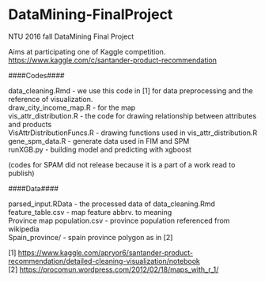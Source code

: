 # DataMining-FinalProject
NTU 2016 fall DataMining Final Project

Aims at participating one of Kaggle competition.
https://www.kaggle.com/c/santander-product-recommendation

####Codes####

data_cleaning.Rmd - we use this code in [1] for data preprocessing and the reference of visualization.  
draw_city_income_map.R - for the map  
vis_attr_distribution.R - the code for drawing relationship between attributes and products  
VisAttrDistributionFuncs.R - drawing functions used in vis_attr_distribution.R  
gene_spm_data.R - generate data used in FIM and SPM  
runXGB.py - building model and predicting with xgboost  

(codes for SPAM did not release because it is a part of a work read to publish)

####Data####

parsed_input.RData - the processed data of data_cleaning.Rmd  
feature_table.csv - map feature abbrv. to meaning  
Province map population.csv - province population referenced from wikipedia  
Spain_province/ - spain province polygon as in [2]  

[1] https://www.kaggle.com/apryor6/santander-product-recommendation/detailed-cleaning-visualization/notebook  
[2] https://procomun.wordpress.com/2012/02/18/maps_with_r_1/
